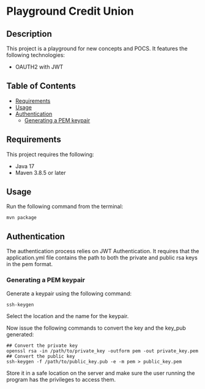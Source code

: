 # Playground Credit Union

## Description
This project is a playground for new concepts and POCS. It features the following technologies:

 - OAUTH2 with JWT

## Table of Contents

- [Requirements](#requirements)
- [Usage](#usage)
- [Authentication](#authentication)
  - [Generating a PEM keypair](#generating-a-pem-keypair)

## Requirements
This project requires the following:
 - Java 17
 - Maven 3.8.5 or later

## Usage
Run the following command from the terminal:
```shell
mvn package 
```

## Authentication
The authentication process relies on JWT Authentication. It requires that the application.yml file contains the 
path to both the private and public rsa keys in the pem format.

### Generating a PEM keypair
Generate a keypair using the following command:
```shell
ssh-keygen
```
Select the location and the name for the keypair.

Now issue the following commands to convert the key and the key_pub generated:
```shell
## Convert the private key
openssl rsa -in /path/to/private_key -outform pem -out private_key.pem
## Convert the public key
ssh-keygen -f /path/to/public_key.pub -e -m pem > public_key.pem
```

Store it in a safe location on the server and make sure the user running the program has the privileges to access them.
